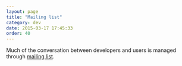 ```yaml
---
layout: page
title: "Mailing list"
category: dev
date: 2015-03-17 17:45:33
order: 40
---
```


Much of the conversation between developers and users is managed through [mailing list](http://groups.google.com/group/pippo-java).

